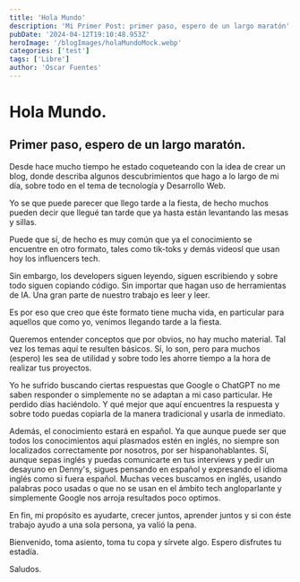 ```yaml
---
title: 'Hola Mundo'
description: 'Mi Primer Post: primer paso, espero de un largo maratón'
pubDate: '2024-04-12T19:10:48.953Z'
heroImage: '/blogImages/holaMundoMock.webp'
categories: ['test']
tags: ['Libre']
author: 'Oscar Fuentes'
---
```


# Hola Mundo.

## Primer paso, espero de un largo maratón.

Desde hace mucho tiempo he estado coqueteando con la idea de crear un blog, donde describa algunos descubrimientos que hago a lo largo de mi día, sobre todo en el tema de tecnología y Desarrollo Web.

Yo se que puede parecer que llego tarde a la fiesta, de hecho muchos pueden decir que llegué tan tarde que ya hasta están levantando las mesas y sillas.

Puede que sí, de hecho es muy común que ya el conocimiento se encuentre en otro formato, tales como tik-toks y demás videosl que usan hoy los influencers tech.

Sin embargo, los developers siguen leyendo, siguen escribiendo y sobre todo siguen copiando código. Sin importar que hagan uso de herramientas de IA. Una gran parte de nuestro trabajo es leer y leer.

Es por eso que creo que éste formato tiene mucha vida, en particular para aquellos que como yo, venimos llegando tarde a la fiesta.

Queremos entender conceptos que por obvios, no hay mucho material. Tal vez los temas aquí te resulten básicos. Sí, lo son, pero para muchos (espero) les sea de utilidad y sobre todo les ahorre tiempo a la hora de realizar tus proyectos.

Yo he sufrido buscando ciertas respuestas que Google o ChatGPT no me saben responder o simplemente no se adaptan a mi caso particular. He perdido días haciéndolo. Y qué mejor que aquí encuentres la respuesta y sobre todo puedas copiarla de la manera tradicional y usarla de inmediato.

Además, el conocimiento estará en español. Ya que aunque puede ser que todos los conocimientos aquí plasmados estén en inglés, no siempre son localizados correctamente por nosotros, por ser hispanohablantes. Sí, aunque sepas inglés y puedas comunicarte en tus interviews y pedir un desayuno en Denny's, sigues pensando en español y expresando el idioma inglés como si fuera español. Muchas veces buscamos en inglés, usando palabras poco usadas o que no se usan en el ámbito tech angloparlante y simplemente Google nos arroja resultados poco optimos.

En fin, mi propósito es ayudarte, crecer juntos, aprender juntos y si con éste trabajo ayudo a una sola persona, ya valió la pena.

Bienvenido, toma asiento, toma tu copa y sírvete algo. Espero disfrutes tu estadía.

Saludos.
